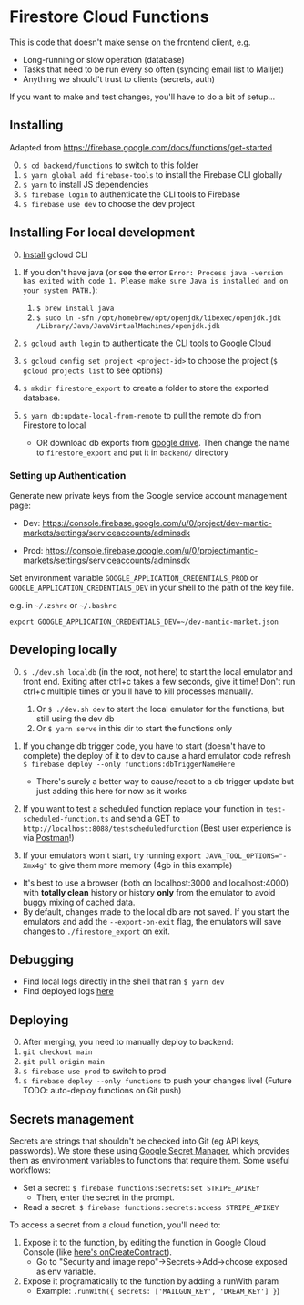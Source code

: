 # Firestore Cloud Functions

This is code that doesn't make sense on the frontend client, e.g.

- Long-running or slow operation (database)
- Tasks that need to be run every so often (syncing email list to Mailjet)
- Anything we should't trust to clients (secrets, auth)

If you want to make and test changes, you'll have to do a bit of setup...

## Installing

Adapted from https://firebase.google.com/docs/functions/get-started

0. `$ cd backend/functions` to switch to this folder
1. `$ yarn global add firebase-tools` to install the Firebase CLI globally
2. `$ yarn` to install JS dependencies
3. `$ firebase login` to authenticate the CLI tools to Firebase
4. `$ firebase use dev` to choose the dev project

## Installing For local development

0. [Install](https://cloud.google.com/sdk/docs/install) gcloud CLI
1. If you don't have java (or see the error `Error: Process java -version has exited with code 1. Please make sure Java is installed and on your system PATH.`):

   1. `$ brew install java`
   2. `$ sudo ln -sfn /opt/homebrew/opt/openjdk/libexec/openjdk.jdk /Library/Java/JavaVirtualMachines/openjdk.jdk`

2. `$ gcloud auth login` to authenticate the CLI tools to Google Cloud
3. `$ gcloud config set project <project-id>` to choose the project (`$ gcloud projects list` to see options)
4. `$ mkdir firestore_export` to create a folder to store the exported database.
5. `$ yarn db:update-local-from-remote` to pull the remote db from Firestore to local
   - OR download db exports from [google drive](https://drive.google.com/drive/folders/1C_EuERO9KlQEH9hg9aCMjcKYvL39kTrU?usp=share_link). Then change the name to `firestore_export` and put it in `backend/` directory

### Setting up Authentication

Generate new private keys from the Google service account management page:

- Dev: https://console.firebase.google.com/u/0/project/dev-mantic-markets/settings/serviceaccounts/adminsdk

- Prod: https://console.firebase.google.com/u/0/project/mantic-markets/settings/serviceaccounts/adminsdk

Set environment variable `GOOGLE_APPLICATION_CREDENTIALS_PROD` or `GOOGLE_APPLICATION_CREDENTIALS_DEV` in your shell to the path of the key file.

e.g. in `~/.zshrc` or `~/.bashrc`

```
export GOOGLE_APPLICATION_CREDENTIALS_DEV=~/dev-mantic-market.json
```

## Developing locally

0. `$ ./dev.sh localdb` (in the root, not here) to start the local emulator and front end. Exiting after ctrl+c takes a few seconds, give it time! Don't run ctrl+c multiple times or you'll have to kill processes manually.

   1. Or `$ ./dev.sh dev` to start the local emulator for the functions, but still using the dev db
   2. Or `$ yarn serve` in this dir to start the functions only

1. If you change db trigger code, you have to start (doesn't have to complete) the deploy of it to dev to cause a hard emulator code refresh `$ firebase deploy --only functions:dbTriggerNameHere`
   - There's surely a better way to cause/react to a db trigger update but just adding this here for now as it works
2. If you want to test a scheduled function replace your function in `test-scheduled-function.ts` and send a GET to `http://localhost:8088/testscheduledfunction` (Best user experience is via [Postman](https://www.postman.com/downloads/)!)
3. If your emulators won't start, try running `export JAVA_TOOL_OPTIONS="-Xmx4g"` to give them more memory (4gb in this example)

- It's best to use a browser (both on localhost:3000 and localhost:4000) with **totally clean** history or history **only** from the emulator to avoid buggy mixing of cached data.
- By default, changes made to the local db are not saved. If you start the emulators and add the `--export-on-exit` flag, the emulators will save changes to `./firestore_export` on exit.

## Debugging

- Find local logs directly in the shell that ran `$ yarn dev`
- Find deployed logs [here](https://console.firebase.google.com/project/mantic-markets/functions/logs?search=&&severity=DEBUG)

## Deploying

0. After merging, you need to manually deploy to backend:
1. `git checkout main`
1. `git pull origin main`
1. `$ firebase use prod` to switch to prod
1. `$ firebase deploy --only functions` to push your changes live!
   (Future TODO: auto-deploy functions on Git push)

## Secrets management

Secrets are strings that shouldn't be checked into Git (eg API keys, passwords). We store these using [Google Secret Manager](https://console.cloud.google.com/security/secret-manager), which provides them as environment variables to functions that require them. Some useful workflows:

- Set a secret: `$ firebase functions:secrets:set STRIPE_APIKEY`
  - Then, enter the secret in the prompt.
- Read a secret: `$ firebase functions:secrets:access STRIPE_APIKEY`

To access a secret from a cloud function, you'll need to:

1. Expose it to the function, by editing the function in Google Cloud Console (like [here's onCreateContract](https://console.cloud.google.com/functions/edit/us-central1/onCreateContract?env=gen1&authuser=0&hl=en&project=mantic-markets)).
   - Go to "Security and image repo"->Secrets->Add->choose exposed as env variable.
2. Expose it programatically to the function by adding a runWith param
   - Example: `.runWith({ secrets: ['MAILGUN_KEY', 'DREAM_KEY'] }`)
